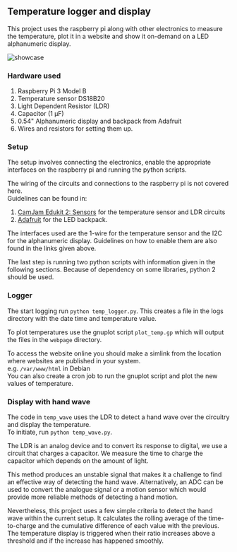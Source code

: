 ## Temperature logger and display

This project uses the raspberry pi along with other electronics to measure the
temperature, plot it in a website and show it on-demand on a LED alphanumeric
display.

![showcase](https://github.com/elioannou/raspi-temp/raw/master/showcase.gif)

### Hardware used

1. Raspberry Pi 3 Model B
2. Temperature sensor DS18B20
3. Light Dependent Resistor (LDR)
4. Capacitor (1 μF)
4. 0.54" Alphanumeric display and backpack from Adafruit
5. Wires and resistors for setting them up.

### Setup

The setup involves connecting the electronics, enable the appropriate interfaces
on the raspberry pi and running the python scripts.

The wiring of the circuits and connections to the raspberry pi is not covered
here.  
Guidelines can be found in:

1. [CamJam Edukit 2: Sensors](https://camjam.me/?page_id=623) for the temperature sensor and LDR circuits
2. [Adafruit](https://learn.adafruit.com/led-backpack-displays-on-raspberry-pi-and-beaglebone-black/wiring)
   for the LED backpack.
   
The interfaces used are the 1-wire for the temperature sensor and the I2C for the
alphanumeric display. Guidelines on how to enable them are also found in the
links given above.

The last step is running two python scripts with information given in the
following sections. Because of dependency on some libraries, python 2 should be
used.

### Logger

The start logging run `python temp_logger.py`. This creates a file in the logs
directory with the date time and temperature value.

To plot temperatures use the gnuplot script `plot_temp.gp` which will output the
files in the `webpage` directory.

To access the website online you should make a simlink from the location where
websites are published in your system.  
e.g. `/var/www/html` in Debian  
You can also create a cron job to run the gnuplot script and plot the new values
of temperature.


### Display with hand wave

The code in `temp_wave` uses the LDR to detect a hand wave over the circuitry
and display the temperature.  
To initiate, run `python temp_wave.py`.

The LDR is an analog device and to convert its response to digital, we use a circuit
that charges a capacitor. We measure the time to charge the capacitor which
depends on the amount of light.

This method produces an unstable signal that makes it a challenge to find an
effective way of detecting the hand wave. Alternatively, an ADC can be used to
convert the analogue signal or a motion sensor which would provide more reliable
methods of detecting a hand motion.

Nevertheless, this project uses a few simple criteria to detect the hand wave
within the current setup. It calculates the rolling average of the time-to-charge
and the cumulative difference of each value with the previous. The temperature 
display is triggered when their ratio increases above a threshold and if the 
increase has happened smoothly.
